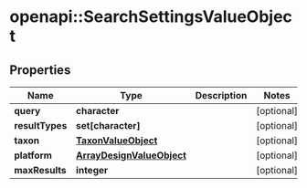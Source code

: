 # openapi::SearchSettingsValueObject


## Properties
Name | Type | Description | Notes
------------ | ------------- | ------------- | -------------
**query** | **character** |  | [optional] 
**resultTypes** | **set[character]** |  | [optional] 
**taxon** | [**TaxonValueObject**](TaxonValueObject.md) |  | [optional] 
**platform** | [**ArrayDesignValueObject**](ArrayDesignValueObject.md) |  | [optional] 
**maxResults** | **integer** |  | [optional] 


